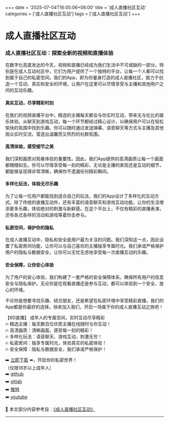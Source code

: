 +++
date = '2025-07-04T16:05:06+08:00'
title = '成人直播社区互动'
categories = ['成人直播社区互动']
tags = ['成人直播社区互动']
+++

# 成人直播社区互动

### 成人直播社区互动：探索全新的视频和直播体验

在数字化高度发达的今天，视频和直播已经成为我们生活中不可或缺的一部分。特别是在成人互动社区中，它们为用户提供了一个独特的平台，让每一个人都可以找到属于自己的私密空间。我们的App，即为你量身打造的成人直播社区，致力于创造一个互动、真实和安全的环境，让用户在这里可以尽情享受与主播和其他用户之间的互动乐趣。

#### 真实互动，尽享精彩时刻

在我们的视频直播平台中，精选的主播每天都会与你实时互动，带来无与伦比的娱乐体验。从聊天到游戏互动，每一个环节都经过精心设计，以确保用户可以在轻松愉快的氛围中找到乐趣。你可以随时通过发送弹幕、语音聊天等方式与主播及其他观众实时交流，营造出温馨而又热烈的社群氛围。

#### 高清体验，感受细节之美

我们深知画质对观看体验的重要性。因此，我们App提供的高清画质让每一个画面都栩栩如生。你可以尽情享受每一刻的精彩，无论是主播的表现还是互动的细节，都能够呈现得非常清晰，确保你不遗漏任何精彩瞬间。

#### 多样化玩法，体验无尽乐趣

为了让每一位用户都能找到适合自己的玩法，我们的App设计了多样化的互动方式。除了传统的直播互动外，还有丰富的语音聊天和游戏互动功能，让你的生活增添更多乐趣，体验绝对的刺激与新鲜感。在这个平台上，不仅有精彩的直播表演，还有各式各样的活动和游戏等着你去参与。

#### 私密空间，保护你的隐私

在成人直播互动中，隐私和安全是用户最为关注的问题。我们深知这一点，因此设置了私密房间功能，让你可以与自己喜欢的主播独享专属时光。我们承诺严格保护用户的隐私与数据安全，让你可以无忧无虑地享受每一次直播互动的乐趣。

#### 安全保障，让你安心体验

为了用户的安心体验，我们构建了一套严格的安全保障体系，确保所有用户的信息安全与隐私保护。无论你是在观看直播还是参与互动，都可以体验到一个安全、放心的环境。

不论你是想要寻找乐趣、结交朋友，还是希望在私密环境中享受精彩直播，我们的App都是你最好的选择。快来加入我们，开启一场属于你的成人直播互动之旅吧！

【6D直播】
成年人的专属空间，实时互动尽享精彩  
🔥 精选主播：每天数百位优质主播在线随时与你互动！  
🔥 高清画质：清晰画面，感受每一刻的精彩！  
🔥 多样化玩法：语音聊天、游戏互动，刺激无穷！  
🔥 私密房间：独享专属时光，体验真实的私密体验！  
🔥 安全保障：隐私与数据安全，我们承诺严格保护！  

➡️ [立即下载](https://down123.s3.ap-east-1.amazonaws.com/down/down.html?channelCode=blog) ⬅️，开启你的私密世界！  
（仅限18岁以上成年人）  
➡️ [github](https://aldult-live.github.io/)  
➡️ [gitlab](https://seo-09598d.gitlab.io/)  
➡️ [推特](https://x.com/wegame33)  
➡️ [youtube](https://www.youtube.com/@6Dlive)


📘 本文部分内容参考自：[《成人直播社区互动》](https://github.com/bilibilivv/bilibili)

---
